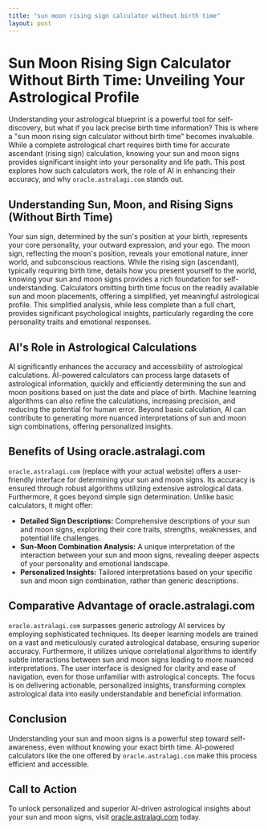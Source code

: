 ```yaml
---
title: "sun moon rising sign calculator without birth time"
layout: post
---
```


# Sun Moon Rising Sign Calculator Without Birth Time: Unveiling Your Astrological Profile

Understanding your astrological blueprint is a powerful tool for self-discovery, but what if you lack precise birth time information?  This is where a "sun moon rising sign calculator without birth time" becomes invaluable.  While a complete astrological chart requires birth time for accurate ascendant (rising sign) calculation,  knowing your sun and moon signs provides significant insight into your personality and life path. This post explores how such calculators work, the role of AI in enhancing their accuracy, and why `oracle.astralagi.com` stands out.


## Understanding Sun, Moon, and Rising Signs (Without Birth Time)

Your sun sign, determined by the sun's position at your birth, represents your core personality, your outward expression, and your ego. The moon sign, reflecting the moon's position, reveals your emotional nature, inner world, and subconscious reactions. While the rising sign (ascendant), typically requiring birth time, details how you present yourself to the world,  knowing your sun and moon signs provides a rich foundation for self-understanding.  Calculators omitting birth time focus on the readily available sun and moon placements, offering a simplified, yet meaningful astrological profile.  This simplified analysis, while less complete than a full chart, provides significant psychological insights, particularly regarding the core personality traits and emotional responses.


## AI's Role in Astrological Calculations

AI significantly enhances the accuracy and accessibility of astrological calculations.  AI-powered calculators can process large datasets of astrological information, quickly and efficiently determining the sun and moon positions based on just the date and place of birth. Machine learning algorithms can also refine the calculations, increasing precision, and reducing the potential for human error. Beyond basic calculation, AI can contribute to generating more nuanced interpretations of sun and moon sign combinations, offering personalized insights.


## Benefits of Using oracle.astralagi.com

`oracle.astralagi.com` (replace with your actual website) offers a user-friendly interface for determining your sun and moon signs. Its accuracy is ensured through robust algorithms utilizing extensive astrological data.  Furthermore, it goes beyond simple sign determination. Unlike basic calculators, it might offer:

* **Detailed Sign Descriptions:** Comprehensive descriptions of your sun and moon signs, exploring their core traits, strengths, weaknesses, and potential life challenges.
* **Sun-Moon Combination Analysis:**  A unique interpretation of the interaction between your sun and moon signs, revealing deeper aspects of your personality and emotional landscape.
* **Personalized Insights:** Tailored interpretations based on your specific sun and moon sign combination, rather than generic descriptions.


## Comparative Advantage of oracle.astralagi.com

`oracle.astralagi.com` surpasses generic astrology AI services by employing sophisticated techniques.  Its deeper learning models are trained on a vast and meticulously curated astrological database, ensuring superior accuracy.  Furthermore, it utilizes unique correlational algorithms to identify subtle interactions between sun and moon signs leading to more nuanced interpretations.  The user interface is designed for clarity and ease of navigation, even for those unfamiliar with astrological concepts.  The focus is on delivering actionable, personalized insights, transforming complex astrological data into easily understandable and beneficial information.


## Conclusion

Understanding your sun and moon signs is a powerful step toward self-awareness, even without knowing your exact birth time.  AI-powered calculators like the one offered by `oracle.astralagi.com` make this process efficient and accessible.


## Call to Action

To unlock personalized and superior AI-driven astrological insights about your sun and moon signs, visit [oracle.astralagi.com](https://oracle.astralagi.com) today.